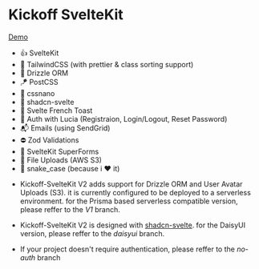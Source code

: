 # Kickoff SvelteKit

[Demo](https://kickoff-sveltekit.vercel.app)

- 👍 SvelteKit
- 💨 TailwindCSS (with prettier & class sorting support)
- 💾 Drizzle ORM
- 🪁 PostCSS
- 🤏 cssnano
- 🎨 shadcn-svelte
- 🥪 Svelte French Toast
- 👥 Auth with Lucia (Registraion, Login/Logout, Reset Password)
- 📬 Emails (using SendGrid)
- ⛔ Zod Validations
- 📄 SvelteKit SuperForms
- 📁 File Uploads (AWS S3)
- 🐍 snake_case (because i ❤️ it)

* Kickoff-SvelteKit V2 adds support for Drizzle ORM and User Avatar Uploads (S3). it is currently configured to be deployed to a serverless environment. for the Prisma based serverless compatible version, please reffer to the _V1_ branch.

* Kickoff-SvelteKit V2 is designed with [shadcn-svelte](https://www.shadcn-svelte.com/). for the DaisyUI version, please reffer to the _daisyui_ branch.

* If your project doesn't require authentication, please reffer to the _no-auth_ branch
